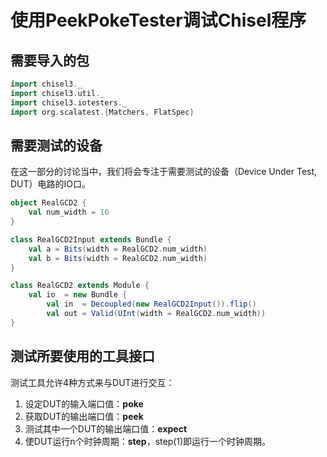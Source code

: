 # 使用PeekPokeTester调试Chisel程序

## 需要导入的包

```scala
import chisel3._
import chisel3.util._
import chisel3.iotesters._
import org.scalatest.{Matchers, FlatSpec}
```

## 需要测试的设备

在这一部分的讨论当中，我们将会专注于需要测试的设备（Device Under Test, DUT）电路的IO口。

```scala
object RealGCD2 {
    val num_width = 16
}

class RealGCD2Input extends Bundle {
    val a = Bits(width = RealGCD2.num_width)
    val b = Bits(width = RealGCD2.num_width)
}

class RealGCD2 extends Module {
    val io  = new Bundle {
        val in  = Decoupled(new RealGCD2Input()).flip()
        val out = Valid(UInt(width = RealGCD2.num_width))
}
```

## 测试所要使用的工具接口

测试工具允许4种方式来与DUT进行交互：

1. 设定DUT的输入端口值：**poke**
2. 获取DUT的输出端口值：**peek**
3. 测试其中一个DUT的输出端口值：**expect**
4. 使DUT运行n个时钟周期：**step**，step(1)即运行一个时钟周期。
